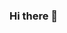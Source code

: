 ### Hi there 👋

<!--
**Klistanaonny/Klistanaonny** is a ✨ _special_ ✨ repository because its `README.md` (this file) appears on your GitHub profile.

Here are some ideas to get you started:

- 🔭 I’m currently learning
- 🌱 I’m currently learning Python

-->
